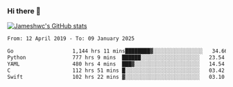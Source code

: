 ### Hi there 👋

[![Jameshwc's GitHub stats](https://github-readme-stats.vercel.app/api?username=jameshwc)](https://github.com/anuraghazra/github-readme-stats)

<!--START_SECTION:waka-->

```txt
From: 12 April 2019 - To: 09 January 2025

Go                   1,144 hrs 11 mins████████▓░░░░░░░░░░░░░░░░   34.66 %
Python               777 hrs 9 mins  ██████░░░░░░░░░░░░░░░░░░░   23.54 %
YAML                 480 hrs 4 mins  ███▓░░░░░░░░░░░░░░░░░░░░░   14.54 %
C                    112 hrs 51 mins █░░░░░░░░░░░░░░░░░░░░░░░░   03.42 %
Swift                102 hrs 22 mins ▓░░░░░░░░░░░░░░░░░░░░░░░░   03.10 %
```

<!--END_SECTION:waka-->